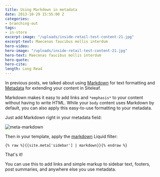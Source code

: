 ```yaml
---
title: Using Markdown in metadata
date: 2013-10-29 15:55:00 Z
categories:
- branching-out
tags:
- in-store
excerpt-image: "/uploads/inside-retail-test-content-21.jpg"
excerpt-text: Maecenas faucibus mollis interdum
hero-video: 
hero-image: "/uploads/inside-retail-test-content-21.jpg"
hero-text: Maecenas faucibus mollis interdum
hero-quote:
hero-cite:
length: Long Read
---
```


In previous posts, we talked about using [Markdown](http://www.siteleaf.com/blog/markdown-in-siteleaf/) for text formatting and [Metadata](http://www.siteleaf.com/blog/metadata-in-siteleaf/) for extending your content in Siteleaf.

Markdown makes it easy to add links and `*emphasis*` to your content without having to write HTML. While your `body` content uses Markdown by default, you can also apply this easy-to-use formatting to your metadata.




Just add Markdown right in your metadata field:

![meta-markdown](/uploads/meta-markdown.png) 

Then in your template, apply the [markdown](https://github.com/siteleaf/siteleaf-themes#filters-and-tags) Liquid filter:

```liquid
{% raw %}{{site.meta['sidebar'] | markdown}}{% endraw %}
```

That's it!

You can use this to add links and simple markup to sidebar text, footers, post summaries, and anywhere else you use metadata.

